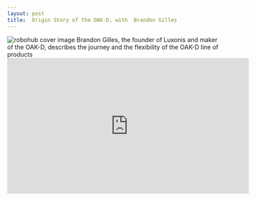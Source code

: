 ```yaml
---
layout: post
title:  Origin Story of the OAK-D, with  Brandon Gilles
---
```

<img class="alignnone size-large wp-image-95833" src="https://robohub.org/wp-content/uploads/2022/06/Screen-Shot-2022-06-29-at-12.34.50-AM-1024x564.png " alt="robohub cover image">
Brandon Gilles, the founder of Luxonis and maker of the OAK-D, describes the journey and the flexibility of the OAK-D line of products

<iframe width="560" height="315" src="https://www.youtube.com/embed/_nH_s7KIkkM" title="YouTube video player" frameborder="0" allow="accelerometer; autoplay; clipboard-write; encrypted-media; gyroscope; picture-in-picture; web-share" allowfullscreen></iframe>